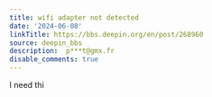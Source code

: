```yaml
---
title: wifi adapter not detected
date: '2024-06-08'
linkTitle: https://bbs.deepin.org/en/post/268960
source: deepin_bbs
description:  p***t@gmx.fr 
disable_comments: true
---
```

I need thi
